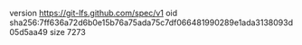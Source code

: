 version https://git-lfs.github.com/spec/v1
oid sha256:7ff636a72d6b0e15b76a75ada75c7df066481990289e1ada3138093d05d5aa49
size 7273

